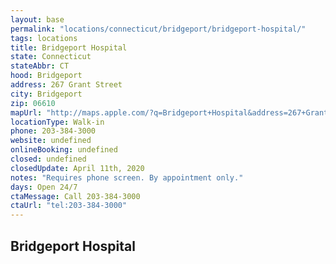 ```yaml
---
layout: base
permalink: "locations/connecticut/bridgeport/bridgeport-hospital/"
tags: locations
title: Bridgeport Hospital
state: Connecticut
stateAbbr: CT
hood: Bridgeport
address: 267 Grant Street
city: Bridgeport
zip: 06610
mapUrl: "http://maps.apple.com/?q=Bridgeport+Hospital&address=267+Grant+Street,Bridgeport,Connecticut,06610"
locationType: Walk-in
phone: 203-384-3000
website: undefined
onlineBooking: undefined
closed: undefined
closedUpdate: April 11th, 2020
notes: "Requires phone screen. By appointment only."
days: Open 24/7
ctaMessage: Call 203-384-3000
ctaUrl: "tel:203-384-3000"
---
```

## Bridgeport Hospital